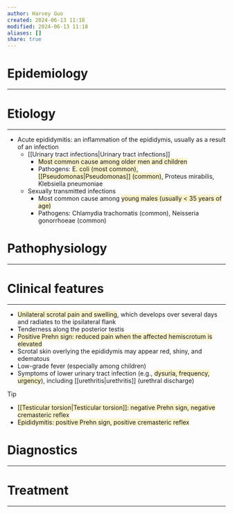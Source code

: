 ```yaml
---
author: Harvey Guo
created: 2024-06-13 11:18
modified: 2024-06-13 11:18
aliases: []
share: true
---
```

# Epidemiology
---


# Etiology
---
- Acute epididymitis: an inflammation of the epididymis, usually as a result of an infection 
	- [[Urinary tract infections|Urinary tract infections]]
		- <span style="background:rgba(240, 200, 0, 0.2)">Most common cause among older men and children</span>
		- Pathogens: <span style="background:rgba(240, 200, 0, 0.2)">E. coli (most common), [[Pseudomonas|Pseudomonas]] (common)</span>, Proteus mirabilis, Klebsiella pneumoniae
	- Sexually transmitted infections
		- Most common cause among <span style="background:rgba(240, 200, 0, 0.2)">young males (usually &lt; 35 years of age)</span>
		- Pathogens: Chlamydia trachomatis (common), Neisseria gonorrhoeae (common)

# Pathophysiology
---


# Clinical features
---
- <span style="background:rgba(240, 200, 0, 0.2)">Unilateral scrotal pain and swelling</span>, which develops over several days and radiates to the ipsilateral flank 
- Tenderness along the posterior testis
- <span style="background:rgba(240, 200, 0, 0.2)">Positive Prehn sign: reduced pain when the affected hemiscrotum is elevated </span>
- Scrotal skin overlying the epididymis may appear red, shiny, and edematous
- Low-grade fever (especially among children)
- Symptoms of lower urinary tract infection (e.g., <span style="background:rgba(240, 200, 0, 0.2)">dysuria, frequency, urgency</span>), including [[urethritis|urethritis]] (urethral discharge)

>[!tip] 
>- <span style="background:rgba(240, 200, 0, 0.2)">[[Testicular torsion|Testicular torsion]]: negative Prehn sign, negative cremasteric reflex</span>
>- <span style="background:rgba(240, 200, 0, 0.2)">Epididymitis: positive Prehn sign, positive cremasteric reflex</span>

# Diagnostics
---


# Treatment
---

